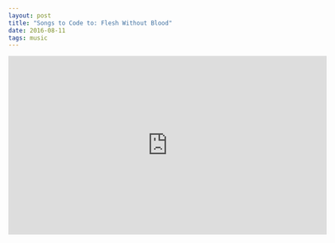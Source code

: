 ```yaml
---
layout: post
title: "Songs to Code to: Flesh Without Blood"
date: 2016-08-11
tags: music
---
```


<iframe width="640" height="360" src="https://www.youtube.com/embed/Tv9YoYCKNoE" frameborder="0"> </iframe>

